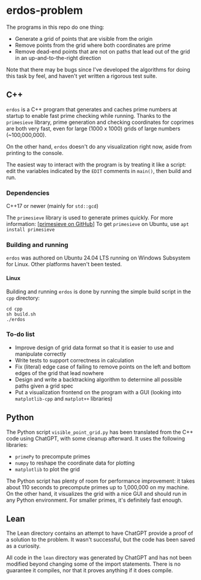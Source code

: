 # erdos-problem

The programs in this repo do one thing:
* Generate a grid of points that are visible from the origin
* Remove points from the grid where both coordinates are prime
* Remove dead-end points that are not on paths that lead out of the grid in an up-and-to-the-right direction

Note that there may be bugs since I've developed the algorithms for doing this task by feel, and haven't yet written a rigorous test suite.

## C++
`erdos` is a C++ program that generates and caches prime numbers at startup to enable fast prime checking while running. Thanks to the `primesieve` library, prime generation and checking coordinates for coprimes are both very fast, even for large (1000 x 1000) grids of large numbers (~100,000,000).

On the other hand, `erdos` doesn't do any visualization right now, aside from printing to the console. 

The easiest way to interact with the program is by treating it like a script: edit the variables indicated by the `EDIT` comments in `main()`, then build and run.

### Dependencies
C++17 or newer (mainly for `std::gcd`)

The `primesieve` library is used to generate primes quickly. For more information: [[primesieve on GitHub](https://github.com/kimwalisch/primesieve/)]
To get `primesieve` on Ubuntu, use `apt install primesieve`

### Building and running
`erdos` was authored on Ubuntu 24.04 LTS running on Windows Subsystem for Linux. Other platforms haven't been tested.

#### Linux
Building and running `erdos` is done by running the simple build script in the `cpp` directory:
```
cd cpp
sh build.sh
./erdos
```

### To-do list
* Improve design of grid data format so that it is easier to use and manipulate correctly
* Write tests to support correctness in calculation
* Fix (literal) edge case of failing to remove points on the left and bottom edges of the grid that lead nowhere
* Design and write a backtracking algorithm to determine all possible paths given a grid spec
* Put a visualization frontend on the program with a GUI (looking into `matplotlib-cpp` and `matplot++` libraries)

## Python
The Python script `visible_point_grid.py` has been translated from the C++ code using ChatGPT, with some cleanup afterward. It uses the following libraries:
* `primePy` to precompute primes
* `numpy` to reshape the coordinate data for plotting
* `matplotlib` to plot the grid

The Python script has plenty of room for performance improvement: it takes about 110 seconds to precompute primes up to 1,000,000 on my machine. On the other hand, it visualizes the grid with a nice GUI and should run in any Python environment. For smaller primes, it's definitely fast enough.

## Lean
The Lean directory contains an attempt to have ChatGPT provide a proof of a solution to the problem. It wasn't successful, but the code has been saved as a curiosity.

All code in the `lean` directory was generated by ChatGPT and has not been modified beyond changing some of the import statements. There is no guarantee it compiles, nor that it proves anything if it does compile.